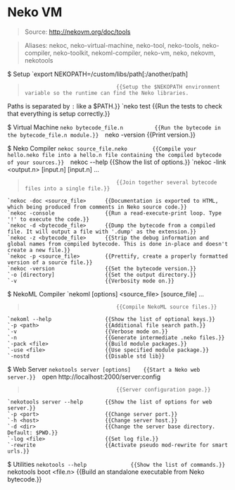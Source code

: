 # Neko VM

> Source: http://nekovm.org/doc/tools

> Aliases: nekoc, neko-virtual-machine, neko-tool, neko-tools, neko-compiler, neko-toolkit, nekoml-compiler, neko-vm, neko, nekovm, nekotools

$ Setup
    `export NEKOPATH=/custom/libs/path[:/another/path]
>                                  {{Setup the $NEKOPATH environment variable so the runtime can find the Neko libraries. 
Paths is separated by `:` like a $PATH.}} 
    `neko test                     {{Run the tests to check that everything is setup correctly.}} 

$ Virtual Machine
    `neko bytecode_file.n          {{Run the bytecode in the bytecode_file.n module.}} 
    `neko -version                 {{Print version.}} 

$ Neko Compiler
    `nekoc source_file.neko        {{Compile your hello.neko file into a hello.n file containing the compiled bytecode of your sources.}} 
    `nekoc --help                  {{Show the list of options.}} 
    `nekoc -link <output.n> [input.n] [input.n] ...
>                                  {{Join together several bytecode files into a single file.}} 
    `nekoc -doc <source_file>      {{Documentation is exported to HTML, which being produced from comments in Neko source code.}} 
    `nekoc -console                {{Run a read-execute-print loop. Type '!' to execute the code.}} 
    `nekoc -d <bytecode_file>      {{Dump the bytecode from a compiled file. It will output a file with '.dump' as the extension.}} 
    `nekoc -z <bytecode_file>      {{Strip the debug information and global names from compiled bytecode. This is done in-place and doesn't create a new file.}} 
    `nekoc -p <source_file>        {{Prettify, create a properly formatted version of a source file.}} 
    `nekoc -version                {{Set the bytecode version.}} 
    `-o [directory]                {{Set the output directory.}} 
    `-v                            {{Verbosity mode on.}} 

$ NekoML Compiler
    `nekoml [options] <source_file> [source_file] ...
>                                  {{Compile NekoML source files.}} 
    `nekoml --help                 {{Show the list of optional keys.}} 
    `-p <path>                     {{Additional file search path.}} 
    `-v                            {{Verbose mode on.}} 
    `-n                            {{Generate intermediate .neko files.}} 
    `-pack <file>                  {{Build module packages.}} 
    `-use <file>                   {{Use specified module package.}} 
    `-nostd                        {{Disable std lib}} 

$ Web Server
    `nekotools server [options]    {{Start a Neko web server.}} 
    `open http://localhost:2000/server:config
>                                  {{Server configuration page.}} 
    `nekotools server --help       {{Show the list of options for web server.}} 
    `-p <port>                     {{Change server port.}} 
    `-h <host>                     {{Change server host.}} 
    `-d <dir>                      {{Change the server base directory. Default: $PWD.}} 
    `-log <file>                   {{Set log file.}} 
    `-rewrite                      {{Activate pseudo mod-rewrite for smart urls.}} 

$ Utilities
    `nekotools --help              {{Show the list of commands.}} 
    `nekotools boot <file.n>       {{Build an standalone executable from Neko bytecode.}} 

